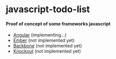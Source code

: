 javascript-todo-list
====================

#### Proof of concept of some frameworks javascript

- [Angular](https://github.com/jandersonfc/javascript-todo-list/angular) (implementing...)
- [Ember](https://github.com/jandersonfc/javascript-todo-list/ember) (not implemented yet)
- [Backbone](https://github.com/jandersonfc/javascript-todo-list/backbone) (not implemented yet)
- [Knockout](https://github.com/jandersonfc/javascript-todo-list/knockout) (not implemented yet)
